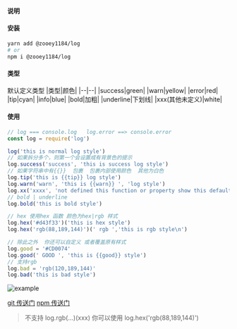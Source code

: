 #### 说明

#### 安装
```sh
yarn add @zooey1184/log
# or
npm i @zooey1184/log
```

#### 类型
默认定义类型
|类型|颜色|
|--|--|
|success|green|
|warn|yellow|
|error|red|
|tip|cyan|
|info|blue|
|bold|加粗|
|underline|下划线|
|xxx(其他未定义)|white|


#### 使用
```js
// log === console.log   log.error ==> console.error
const log = require('log')

log('this is normal log style')
// 如果拆分多个，则第一个会设置成有背景色的提示
log.success('success', 'this is success log style')
// 如果字符串中有{{}}  包裹  包裹内部使用颜色  其他为白色
log.tip('this is {{tip}} log style')
log.warn('warn', 'this is {{warn}} ', 'log style')
log.xx('xxxx', 'not defined this function or property show this default style')
// bold | underline
log.bold('this is bold style')

// hex 使用hex 函数 颜色为hex|rgb 样式
log.hex('#d43f33')('this is hex style')
log.hex('rgb(88,189,144)')(' rgb ','this is rgb style\n')

// 除此之外  你还可以自定义 或者覆盖原有样式
log.good = '#CD0074'
log.good(' GOOD ', 'this is {{good}} style')
// 支持rgb
log.bad = 'rgb(120,189,144)'
log.bad('this is bad style')
```
![example](https://tva1.sinaimg.cn/large/007S8ZIlly1gilj7itxkuj30uu0bwt9t.jpg)

[git 传送门](https://github.com/zooey1184/log)
[npm 传送门](https://www.npmjs.com/package/@zooey1184/log)

> 不支持 log.rgb(...)(xxx)  你可以使用 log.hex('rgb(88,189,144)')